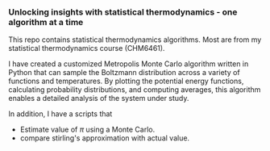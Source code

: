 ### Unlocking insights with statistical thermodynamics - one algorithm at a time
This repo contains statistical thermodynamics algorithms. Most are from my statistical thermodynamics course (CHM6461). 

I have created a customized Metropolis Monte Carlo algorithm written in Python that can sample the Boltzmann distribution across a variety of functions and temperatures. By plotting the potential energy functions, calculating probability distributions, and computing averages, this algorithm enables a detailed analysis of the system under study. 

In addition, I have a scripts that 
- Estimate value of $\pi$ using a Monte Carlo.
- compare stirling's approximation with actual value.
